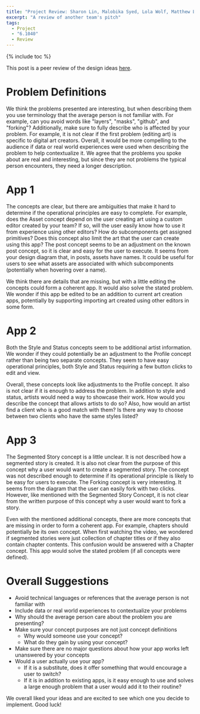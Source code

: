 ```yaml
---
title: "Project Review: Sharon Lin, Malobika Syed, Lola Wolf, Matthew Leonard"
excerpt: "A review of another team's pitch"
tags:
  - Project
  - "6.1040"
  - Review
---
```


{% include toc %}

This post is a peer review of the design ideas [here](https://www.youtube.com/watch?v=bV6lb4x029s).

# Problem Definitions

We think the problems presented are interesting, but when describing them you use terminology that the average person is not familiar with. For example, can you avoid words like "layers", "masks", "github", and "forking"? Additionally, make sure to fully describe who is affected by your problem. For example, it is not clear if the first problem (editing art) is specific to digital art creators. Overall, it would be more compelling to the audience if data or real world experiences were used when describing the problem to help contextualize it. We agree that the problems you spoke about are real and interesting, but since they are not problems the typical person encounters, they need a longer description.

# App 1

The concepts are clear, but there are ambiguities that make it hard to determine if the operational principles are easy to complete. For example, does the Asset concept depend on the user creating art using a custom editor created by your team? If so, will the user easily know how to use it from experience using other editors? How do subcomponents get assigned primitives? Does this concept also limit the art that the user can create using this app? The post concept seems to be an adjustment on the known post concept, so it is clear and easy for the user to execute. It seems from your design diagram that, in posts, assets have names. It could be useful for users to see what assets are associated with which subcomponents (potentially when hovering over a name).

We think there are details that are missing, but with a little editing the concepts could form a coherent app. It would also solve the stated problem. We wonder if this app be edited to be an addition to current art creation apps, potentially by supporting importing art created using other editors in some form.

# App 2

Both the Style and Status concepts seem to be additional artist information. We wonder if they could potentially be an adjustment to the Profile concept rather than being two separate concepts. They seem to have easy operational principles, both Style and Status requiring a few button clicks to edit and view.

Overall, these concepts look like adjustments to the Profile concept. It also is not clear if it is enough to address the problem. In addition to style and status, artists would need a way to showcase their work. How would you describe the concept that allows artists to do so? Also, how would an artist find a client who is a good match with them? Is there any way to choose between two clients who have the same styles listed?

# App 3

The Segmented Story concept is a little unclear. It is not described how a segmented story is created. It is also not clear from the purpose of this concept why a user would want to create a segmented story. The concept was not described enough to determine if its operational principle is likely to be easy for users to execute. The Forking concept is very interesting. It seems from the diagram that the user can easily fork with two clicks. However, like mentioned with the Segmented Story Concept, it is not clear from the written purpose of this concept why a user would want to fork a story.

Even with the mentioned additional concepts, there are more concepts that are missing in order to form a coherent app. For example, chapters should potentially be its own concept. When first watching the video, we wondered if segmented stories were just collection of chapter titles or if they also contain chapter contents. This confusion would be answered with a Chapter concept. This app would solve the stated problem (if all concepts were defined).

# Overall Suggestions

- Avoid technical languages or references that the average person is not familiar with
- Include data or real world experiences to contextualize your problems
- Why should the average person care about the problem you are presenting?
- Make sure your concept purposes are not just concept definitions
  - Why would someone use your concept?
  - What do they gain by using your concept?
- Make sure there are no major questions about how your app works left unanswered by your concepts
- Would a user actually use your app?
  - If it is a substitute, does it offer something that would encourage a user to switch?
  - If it is in addition to existing apps, is it easy enough to use and solves a large enough problem that a user would add it to their routine?

We overall liked your ideas and are excited to see which one you decide to implement. Good luck!